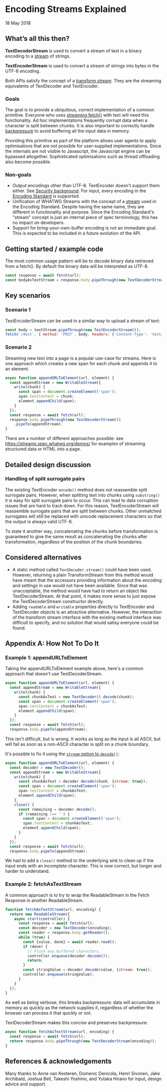 # Encoding Streams Explained
18 May 2018

## What’s all this then?

**TextDecoderStream** is used to convert a stream of text in a binary encoding to a
[stream](https://streams.spec.whatwg.org/) of strings.

**TextEncoderStream** is used to convert a stream of strings into bytes in the UTF-8 encoding.

Both APIs satisfy the concept of a
[transform stream](https://streams.spec.whatwg.org/#ts-model). They are the streaming equivalents of
TextDecoder and TextEncoder.

### Goals

The goal is to provide a ubiquitous, correct implementation of a common primitive. Everyone who uses
[streaming
fetch()](https://developer.mozilla.org/en-US/docs/Web/API/Streams_API/Using_readable_streams#Consuming_a_fetch_as_a_stream)
with text will need this functionality. Ad hoc implementations frequently corrupt data when a
character is split between chunks. It is also important to correctly handle
[backpressure](https://streams.spec.whatwg.org/#backpressure) to avoid buffering all the input data
in memory.

Providing this primitive as part of the platform allows user agents to apply optimisations that are
not possible for user-supplied implementations. Since the internals are not visible to Javascript,
the Javascript engine can be bypassed altogether. Sophisticated optimisations such as thread
offloading also become possible.

### Non-goals

* Output encodings other than UTF-8. TextEncoder doesn't support them either. See [Security
  background](https://encoding.spec.whatwg.org/#security-background). For input, every
  encoding in the [Encoding Standard](https://encoding.spec.whatwg.org/#names-and-labels)
  is supported.
* Unification of WHATWG Streams with the concept of a
  [stream](https://encoding.spec.whatwg.org/#concept-stream) used in the Encoding Standard. Despite
  having the same name, they are different in functionality and purpose. Since the Encoding
  Standard's "stream" concept is just an internal piece of spec terminology, this has no impact on
  developers.
* Support for bring-your-own-buffer encoding is not an immediate goal. This is expected to be
  included in a future evolution of the API.

## Getting started / example code

The most common usage pattern will be to decode binary data retrieved from a fetch(). By default the
binary data will be interpreted as UTF-8.

```javascript
const response = await fetch(url);
const bodyAsTextStream = response.body.pipeThrough(new TextDecoderStream());
```

## Key scenarios

### Scenario 1

TextEncoderStream can be used in a similar way to upload a stream of text:

```javascript
const body = textStream.pipeThrough(new TextEncoderStream());
fetch('/dest', { method: 'POST', body, headers: {'Content-Type': 'text/plain; charset=UTF-8'} });
```


### Scenario 2

Streaming new text into a page is a popular use-case for streams. Here is one approach which
creates a new span for each chunk and appends it to an element.

```javascript
async function appendURLToElement(url, element) {
  const appendStream = new WritableStream({
    write(chunk) {
      const span = document.createElement('span');
      span.textContent = chunk;
      element.appendChild(span);
    }
  });
  const response = await fetch(url);
  response.body.pipeThrough(new TextDecoderStream())
    .pipeTo(appendStream);
}
```

There are a number of different approaches possible: see https://streams.spec.whatwg.org/demos/ for
examples of streaming structured data or HTML into a page.

## Detailed design discussion

### Handling of split surrogate pairs

The existing TextEncoder `encode()` method does not reassemble split surrogate pairs. However, when
splitting text into chunks using `substring()` it is easy for split surrogate pairs to occur. This
can lead to data corruption issues that are hard to track down. For this reason, TextEncoderStream
will reassemble surrogate pairs that are split between chunks. Other unmatched surrogates will still
be replaced with unicode replacement characters so that the output is always valid UTF-8.

To state it another way, concatenating the chunks before transformation is guaranteed to give the
same result as concatenating the chunks after transformation, regardless of the position of the
chunk boundaries.

## Considered alternatives
* A static method called `TextDecoder.stream()` could have been used. However, returning a plain
  TransformStream from this method would have meant that the accessors providing information about
  the encoding and settings in use would not have been available. Since that was unacceptable, the
  method would have had to return an object like TextDecoderStream. At that point, it makes more
  sense to just expose the TextDecoderStream constructor directly.
* Adding `readable` and `writable` properties directly to TextEncoder and TextDecoder objects is an
  attractive alternative. However, the interaction of the transform stream interface with the
  existing method interface was difficult to specify, and no solution that would satisy everyone
  could be found.

## Appendix A: How Not To Do It

### Example 1: appendURLToElement

Taking the appendURLToElement example above, here's a common approach that doesn't use
TextDecoderStream.

```javascript
async function appendURLToElement(url, element) {
  const appendStream = new WritableStream({
    write(chunk) {
      const chunkAsText = new TextDecoder().decode(chunk);
      const span = document.createElement('span');
      span.textContent = chunkAsText;
      element.appendChild(span);
    }
  });
  const response = await fetch(url);
  response.body.pipeTo(appendStream);
```

This isn't difficult, but is wrong. It works as long as the input is all ASCII, but will fail as
soon as a non-ASCII character is split on a chunk boundary.

It's possible to fix it using the [`stream` option to
`decode()`](https://encoding.spec.whatwg.org/#dom-textdecodeoptions-stream):

```javascript
async function appendURLToElement(url, element) {
  const decoder = new TextDecoder();
  const appendStream = new WritableStream({
    write(chunk) {
      const chunkAsText = decoder.decode(chunk, {stream: true});
      const span = document.createElement('span');
      span.textContent = chunkAsText;
      element.appendChild(span);
    },
    close() {
      const remaining = decoder.decode();
      if (remaining !== '') {
        const span = document.createElement('span');
        span.textContent = chunkAsText;
        element.appendChild(span);
      }
    }
  });
  const response = await fetch(url);
  response.body.pipeTo(appendStream);
```

We had to add a `close()` method to the underlying sink to clean up if the input ends with an
incomplete character. This is now correct, but longer and harder to understand.

### Example 2: fetchAsTextStream

A common approach is to try to wrap the ReadableStream in the Fetch Response in another
ReadableStream.

```javascript
function fetchAsTextStream(url, encoding) {
  return new ReadableStream({
    async start(controller) {
      const response = await fetch(url);
      const decoder = new TextDecoder(encoding);
      const reader = response.body.getReader();
      while (true) {
        const {value, done} = await reader.read();
        if (done) {
          // Flush any buffered characters.
          controller.enqueue(decoder.decode());
          return;
        }
        const stringValue = decoder.decode(value, {stream: true});
        controller.enqueue(stringValue);
      }
    }
  });
}
```

As well as being verbose, this breaks backpressure: data will accumulate in memory as quickly as the
network supplies it, regardless of whether the browser can process it that quickly or not.

TextDecoderStream makes this concise and preserves backpressure:

```javascript
async function fetchAsTextStream(url, encoding) {
  const response = await fetch(url);
  return response.body.pipeThrough(new TextDecoderStream(encoding));
}
```

## References & acknowledgements

Many thanks to Anne van Kesteren, Domenic Denicola, Henri Sivonen, Jake Archibald, Joshua Bell,
Takeshi Yoshino, and Yutaka Hirano for input, design advice and support.
